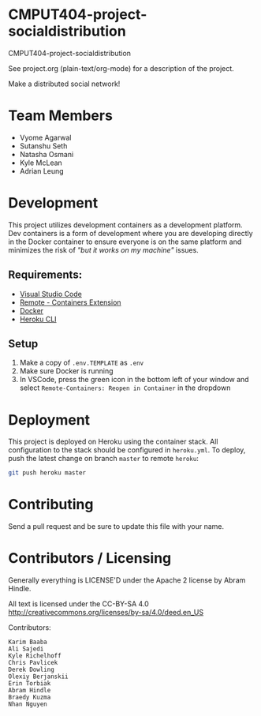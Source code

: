 CMPUT404-project-socialdistribution
===================================

CMPUT404-project-socialdistribution

See project.org (plain-text/org-mode) for a description of the project.

Make a distributed social network!

Team Members
============
- Vyome Agarwal
- Sutanshu Seth
- Natasha Osmani
- Kyle McLean
- Adrian Leung


Development
===========
This project utilizes development containers as a development platform. Dev containers is a form of development where you are developing directly in the Docker container to ensure everyone is on the same platform and minimizes the risk of *"but it works on my machine"* issues.

## Requirements:
- [Visual Studio Code](https://code.visualstudio.com/download)
- [Remote - Containers Extension](https://marketplace.visualstudio.com/items?itemName=ms-vscode-remote.remote-containers)
- [Docker](https://docs.docker.com/get-docker)
- [Heroku CLI](https://devcenter.heroku.com/articles/heroku-cli#download-and-install)

## Setup
1. Make a copy of `.env.TEMPLATE` as `.env`
2. Make sure Docker is running
3. In VSCode, press the green icon in the bottom left of your window and select `Remote-Containers: Reopen in Container` in the dropdown

Deployment
==========
This project is deployed on Heroku using the container stack. All configuration to the stack should be configured in `heroku.yml`. To deploy, push the latest change on branch `master` to remote `heroku`:
```sh
git push heroku master
```

Contributing
============

Send a pull request and be sure to update this file with your name.

Contributors / Licensing
========================

Generally everything is LICENSE'D under the Apache 2 license by Abram Hindle.

All text is licensed under the CC-BY-SA 4.0 http://creativecommons.org/licenses/by-sa/4.0/deed.en_US

Contributors:

    Karim Baaba
    Ali Sajedi
    Kyle Richelhoff
    Chris Pavlicek
    Derek Dowling
    Olexiy Berjanskii
    Erin Torbiak
    Abram Hindle
    Braedy Kuzma
    Nhan Nguyen 
